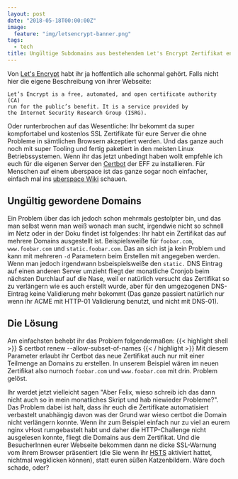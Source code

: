 ```yaml
---
layout: post
date: "2018-05-18T00:00:00Z"
image:
  feature: "img/letsencrypt-banner.png"
tags:
  - tech
title: Ungültige Subdomains aus bestehendem Let's Encrypt Zertifikat entfernen
---
```


Von [Let's Encrypt](https://letsencrypt.org/) habt ihr ja hoffentlich alle schonmal gehört. Falls nicht hier die eigene Beschreibung von ihrer
Webseite:

```
Let’s Encrypt is a free, automated, and open certificate authority (CA)
run for the public’s benefit. It is a service provided by
the Internet Security Research Group (ISRG).
```

<!--more-->

Oder runterbrochen auf das Wesentliche: Ihr bekommt da super kompfortabel und kostenlos SSL Zertifikate für eure Server die ohne Probleme in sämtlichen Browsern akzeptiert werden. Und das ganze auch noch mit super Tooling und fertig paketiert in den meisten Linux Betriebssystemen. Wenn ihr das jetzt unbedingt haben wollt empfehle ich euch für die eigenen Server den [Certbot](https://certbot.eff.org/) der EFF zu installieren. Für Menschen auf einem uberspace ist das ganze sogar noch einfacher, einfach mal ins [uberspace Wiki](https://wiki.uberspace.de/webserver:https#let_s-encrypt-zertifikate) schauen.

## Ungültig gewordene Domains

Ein Problem über das ich jedoch schon mehrmals gestolpter bin, und das man selbst wenn man weiß wonach man sucht, irgendwie nicht so schnell im Netz oder in der Doku findet ist folgendes: Ihr habt ein Zertifikat das auf mehrere Domains ausgestellt ist. Beispielsweiße für `foobar.com`, `www.foobar.com` und `static.foobar.com`. Das an sich ist ja kein Problem und kann mit mehreren `-d` Parametern beim Erstellen mit angegeben werden. Wenn man jedoch irgendwann bsbeispielsweiße den `static.` DNS Eintrag auf einen anderen Server umzieht fliegt der monatliche Cronjob beim nächsten Durchlauf auf die Nase, weil er natürlich versucht das Zertifikat so zu verlängern wie es auch erstellt wurde, aber für den umgezogenen DNS-Eintrag keine Validierung mehr bekommt (Das ganze passiert natürlich nur wenn ihr ACME mit HTTP-01 Validierung benutzt, und nicht mit DNS-01).

## Die Lösung

Am einfachsten behebt ihr das Problem folgendermaßen:
{{< highlight shell >}}
$ certbot renew --allow-subset-of-names
{{< / highlight >}}
Mit diesem Parameter erlaubt ihr Certbot das neue Zertifikat auch nur mit einer Teilmenge an Domains zu erstellen. In unserem Beispiel wären im neuen Zertifikat also nurnoch `foobar.com` und `www.foobar.com` mit drin. Problem gelöst.

Ihr werdet jetzt vielleicht sagen "Aber Felix, wieso schreib ich das dann nicht auch so in mein monatliches Skript und hab niewieder Probleme?". Das Problem dabei ist halt, dass ihr euch die Zertifikate automatisiert verbastelt unabhängig davon was der Grund war wieso certbot die Domain nicht verlängern konnte. Wenn ihr zum Beispiel einfach nur zu viel an eurem nginx vHost rumgebastelt habt und daher die HTTP-Challenge nicht ausgelesen konnte, fliegt die Domains aus dem Zertifikat. Und die BesucherInnen eurer Webseite bekommen dann ne dicke SSL-Warnung vom ihrem Browser präsentiert (die Sie wenn ihr [HSTS](https://de.wikipedia.org/wiki/HTTP_Strict_Transport_Security) aktiviert hattet, nichtmal wegklicken können), statt euren süßen Katzenbildern. Wäre doch schade, oder?
